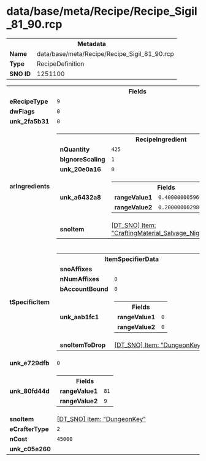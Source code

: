 <h1>data/base/meta/Recipe/Recipe_Sigil_81_90.rcp</h1><table><tr><th colspan="100%">Metadata</th></tr><tr><td><b>Name</b></td><td>data/base/meta/Recipe/Recipe_Sigil_81_90.rcp</td></tr><tr><td><b>Type</b></td><td>RecipeDefinition</td></tr><tr><td><b>SNO ID</b></td><td>1251100</td></tr></table>

<table><tr><th colspan="100%">Fields</th></tr><tr><td><b>eRecipeType</b></td><td><code>9</code></td></tr><tr><td><b>dwFlags</b></td><td><code>0</code></td></tr><tr><td><b>unk_2fa5b31</b></td><td><code>0</code></td></tr><tr><td><b>arIngredients</b></td><td><table><tr><th colspan="100%">RecipeIngredient</th></tr><tr><td><b>nQuantity</b></td><td><code>425</code></td></tr><tr><td><b>bIgnoreScaling</b></td><td><code>1</code></td></tr><tr><td><b>unk_20e0a16</b></td><td><code>0</code></td></tr><tr><td><b>unk_a6432a8</b></td><td><table><tr><th colspan="100%">Fields</th></tr><tr><td><b>rangeValue1</b></td><td><code>0.4000000059604645</code></td></tr><tr><td><b>rangeValue2</b></td><td><code>0.20000000298023224</code></td></tr></table>

</td></tr><tr><td><b>snoItem</b></td><td><a href="..\Item\CraftingMaterial_Salvage_Nightmare_Sigil_Powder.itm">[DT_SNO] Item: "CraftingMaterial_Salvage_Nightmare_Sigil_Powder"</a></td></tr></table>


</td></tr><tr><td><b>tSpecificItem</b></td><td><table><tr><th colspan="100%">ItemSpecifierData</th></tr><tr><td><b>snoAffixes</b></td><td></td></tr><tr><td><b>nNumAffixes</b></td><td><code>0</code></td></tr><tr><td><b>bAccountBound</b></td><td><code>0</code></td></tr><tr><td><b>unk_aab1fc1</b></td><td><table><tr><th colspan="100%">Fields</th></tr><tr><td><b>rangeValue1</b></td><td><code>0</code></td></tr><tr><td><b>rangeValue2</b></td><td><code>0</code></td></tr></table>

</td></tr><tr><td><b>snoItemToDrop</b></td><td><a href="..\Item\DungeonKey.itm">[DT_SNO] Item: "DungeonKey"</a></td></tr></table>

</td></tr><tr><td><b>unk_e729dfb</b></td><td><code>0</code></td></tr><tr><td><b>unk_80fd44d</b></td><td><table><tr><th colspan="100%">Fields</th></tr><tr><td><b>rangeValue1</b></td><td><code>81</code></td></tr><tr><td><b>rangeValue2</b></td><td><code>9</code></td></tr></table>

</td></tr><tr><td><b>snoItem</b></td><td><a href="..\Item\DungeonKey.itm">[DT_SNO] Item: "DungeonKey"</a></td></tr><tr><td><b>eCrafterType</b></td><td><code>2</code></td></tr><tr><td><b>nCost</b></td><td><code>45000</code></td></tr><tr><td><b>unk_c05e260</b></td><td></td></tr></table>

